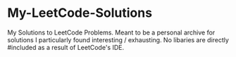 # My-LeetCode-Solutions
My Solutions to LeetCode Problems.
Meant to be a personal archive for solutions I particularly found interesting / exhausting.
No libaries are directly #included as a result of LeetCode's IDE.
